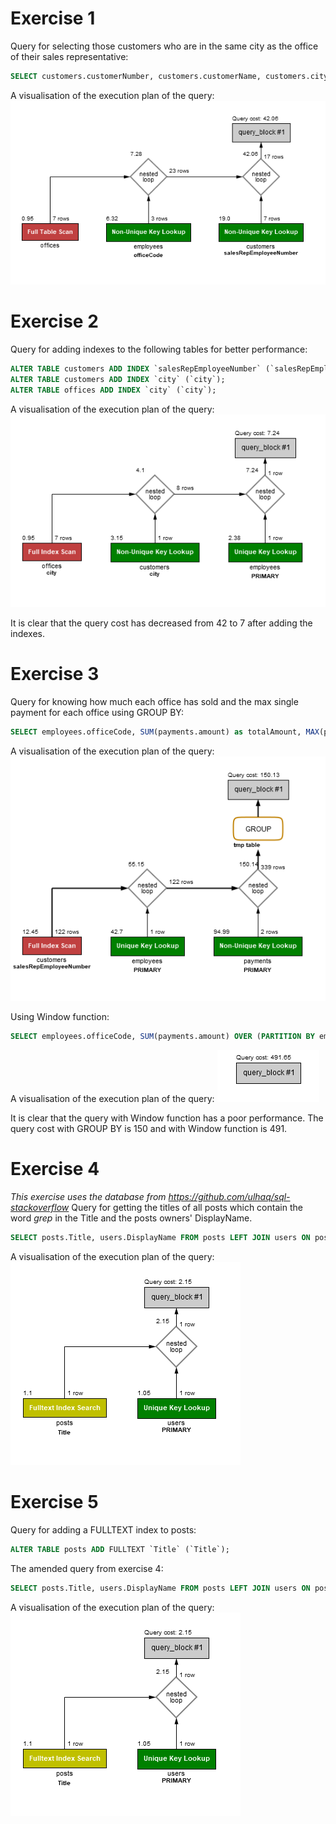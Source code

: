 # Exercise 1
Query for selecting those customers who are in the same city as the office of their sales representative:
```sql
SELECT customers.customerNumber, customers.customerName, customers.city, concat(employees.firstName, employees.lastName) as salesRepresentative FROM customers INNER JOIN employees on customers.salesRepEmployeeNumber=employees.EmployeeNumber INNER JOIN offices ON employees.officeCode=offices.officeCode WHERE customers.city=offices.city;
```

A visualisation of the execution plan of the query:
![](images/before_plan_exercise1.png)


# Exercise 2
Query for adding indexes to the following tables for better performance:
```sql
ALTER TABLE customers ADD INDEX `salesRepEmployeeNumber` (`salesRepEmployeeNumber`);
ALTER TABLE customers ADD INDEX `city` (`city`);
ALTER TABLE offices ADD INDEX `city` (`city`);
```

A visualisation of the execution plan of the query:
![](images/after_plan_exercise1.png)

It is clear that the query cost has decreased from 42 to 7 after adding the indexes.


# Exercise 3
Query for knowing how much each office has sold and the max single payment for each office using GROUP BY:
```sql
SELECT employees.officeCode, SUM(payments.amount) as totalAmount, MAX(payments.amount) as maxSinglePayment FROM payments INNER JOIN customers ON payments.customerNumber=customers.customerNumber INNER JOIN employees ON customers.salesRepEmployeeNumber=employees.employeeNumber GROUP BY employees.officeCode;
```

A visualisation of the execution plan of the query:
![](images/groupby_plan_exercise3.png)

Using Window function:
```sql
SELECT employees.officeCode, SUM(payments.amount) OVER (PARTITION BY employees.officeCode) as totalAmount, MAX(payments.amount) OVER (PARTITION BY employees.officeCode) as maxSinglePayment FROM payments INNER JOIN customers ON payments.customerNumber=customers.customerNumber INNER JOIN employees ON customers.salesRepEmployeeNumber=employees.employeeNumber;
```

A visualisation of the execution plan of the query:
![](images/window_plan_exercise3.png)

It is clear that the query with Window function has a poor performance. The query cost with GROUP BY is 150 and with Window function is 491.


# Exercise 4
_This exercise uses the database from https://github.com/ulhaq/sql-stackoverflow_
Query for getting the titles of all posts which contain the word _grep_ in the Title and the posts owners' DisplayName.
```sql
SELECT posts.Title, users.DisplayName FROM posts LEFT JOIN users ON posts.OwnerUserId=users.Id WHERE posts.Title LIKE "%grep%";
```

A visualisation of the execution plan of the query:
![](images/fulltext_plan_exercise5.png)


# Exercise 5
Query for adding a FULLTEXT index to posts:
```sql
ALTER TABLE posts ADD FULLTEXT `Title` (`Title`);
```

The amended query from exercise 4:
```sql
SELECT posts.Title, users.DisplayName FROM posts LEFT JOIN users ON posts.OwnerUserId=users.Id WHERE MATCH(Title) AGAINST('grep' IN NATURAL LANGUAGE MODE);
```

A visualisation of the execution plan of the query:
![](images/fulltext_plan_exercise5.png)
